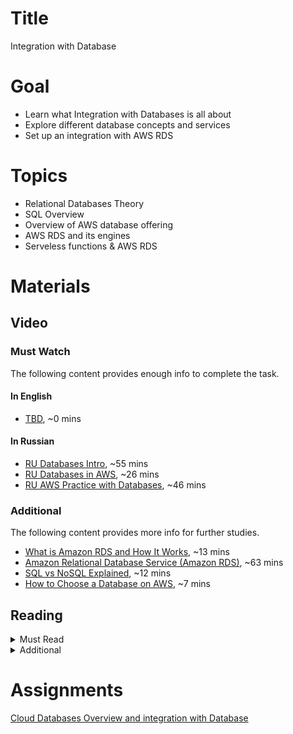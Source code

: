 # Title
Integration with Database

# Goal
- Learn what Integration with Databases is all about
- Explore different database concepts and services
- Set up an integration with AWS RDS

# Topics
- Relational Databases Theory
- SQL Overview
- Overview of AWS database offering
- AWS RDS and its engines
- Serveless functions & AWS RDS

# Materials

## Video
### Must Watch

The following content provides enough info to complete the task.

#### In English
- [TBD](https://videoportal.epam.com/), ~0 mins

#### In Russian
- [RU Databases Intro](https://videoportal.epam.com/playlist/OJM9DLJn/play/rJdex17Q), ~55 mins
- [RU Databases in AWS](https://videoportal.epam.com/playlist/OJM9DLJn/play/V7gKND70), ~26 mins
- [RU AWS Practice with Databases](https://videoportal.epam.com/playlist/OJM9DLJn/play/y76xwVY8), ~46 mins

### Additional

The following content provides more info for further studies.
- [What is Amazon RDS and How It Works](https://www.youtube.com/watch?v=tLp8pPNdDXQ), ~13 mins
- [Amazon Relational Database Service (Amazon RDS)](https://www.youtube.com/watch?v=igRfulrrYCo), ~63 mins
- [SQL vs NoSQL Explained](https://www.youtube.com/watch?v=ruz-vK8IesE), ~12 mins
- [How to Choose a Database on AWS](https://www.youtube.com/watch?v=eK_umMYxZfM), ~7 mins

## Reading

<details>
  <summary>Must Read</summary>

  The following content provides enough info to complete the task.

  <blockquote>

  - [What is AWS RDS](https://docs.aws.amazon.com/AmazonRDS/latest/UserGuide/Welcome.html)
  - [Getting started with Amazon RDS](https://docs.aws.amazon.com/AmazonRDS/latest/UserGuide/CHAP_GettingStarted.html)
  - [AWS RDS FAQs](https://aws.amazon.com/rds/faqs/)
  </blockquote>

</details>

<details>
  <summary>Additional</summary>

  The following content provides more info for further studies.

  <blockquote>

  - [Best practices for Amazon RDS](https://docs.aws.amazon.com/AmazonRDS/latest/UserGuide/CHAP_BestPractices.html)
  - [Using Amazon RDS with Amazon VPC](https://docs.aws.amazon.com/AmazonRDS/latest/UserGuide/USER_VPC.html)
  - [A guide to understanding database scaling patterns](https://www.freecodecamp.org/news/understanding-database-scaling-patterns/)
  </blockquote>

</details>

# Assignments
[Cloud Databases Overview and integration with Database](./task.md)

